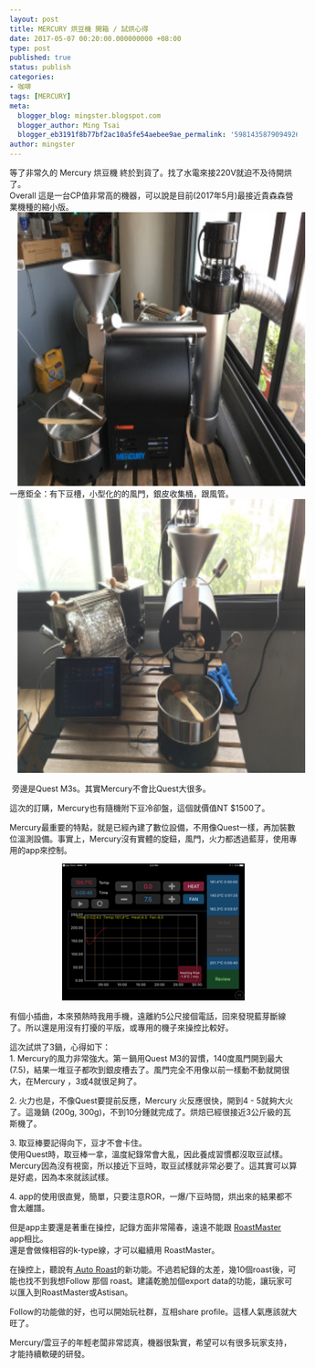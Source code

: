 ```yaml
---
layout: post
title: MERCURY 烘豆機 開箱 / 試烘心得
date: 2017-05-07 00:20:00.000000000 +08:00
type: post
published: true
status: publish
categories:
- 咖啡
tags: [MERCURY]
meta:
  blogger_blog: mingster.blogspot.com
  blogger_author: Ming Tsai
  blogger_eb3191f8b77bf2ac10a5fe54aebee9ae_permalink: '5981435879094926167'
author: mingster
---
```

<div class="separator" style="clear:both;text-align:left;">等了非常久的 Mercury 烘豆機 終於到貨了。找了水電來接220V就迫不及待開烘了。</div>
<div class="separator" style="clear:both;text-align:left;">Overall 這是一台CP值非常高的機器，可以說是目前(2017年5月)最接近貴森森營業機種的縮小版。</div>
<div class="separator" style="clear:both;text-align:center;"><a href="https://mingster.files.wordpress.com/2017/05/c4af4-img_2107.jpg" style="margin-left:1em;margin-right:1em;"><img border="0" height="480" src="/img/c4af4-img_2107.jpg?w=300" width="640" /></a></div>
<div class="separator" style="clear:both;text-align:left;">一應鉅全：有下豆槽，小型化的的風門，銀皮收集桶，跟風管。</div>
<div class="separator" style="clear:both;text-align:center;"></div>
<div class="separator" style="clear:both;text-align:center;"><a href="https://mingster.files.wordpress.com/2017/05/84b89-img_2105.jpg" style="margin-left:1em;margin-right:1em;"><img border="0" height="480" src="/img/84b89-img_2105.jpg?w=300" width="640" /></a></div>
<p> 旁邊是Quest M3s。其實Mercury不會比Quest大很多。</p>
<p>這次的訂購，Mercury也有隨機附下豆冷卻盤，這個就價值NT $1500了。</p>
<p>Mercury最重要的特點，就是已經內建了數位設備，不用像Quest一樣，再加裝數位溫測設備。事實上，Mercury沒有實體的旋鈕，風門，火力都透過藍芽，使用專用的app來控制。
<div class="separator" style="clear:both;text-align:center;"><a href="https://mingster.files.wordpress.com/2017/05/6bc9e-img_0159.png" style="margin-left:1em;margin-right:1em;"><img border="0" height="240" src="/img/6bc9e-img_0159.png?w=300" width="320" /></a></div>
<p>有個小插曲，本來預熱時我用手機，遠離約5公尺接個電話，回來發現藍芽斷線了。所以還是用沒有打擾的平版，或專用的機子來操控比較好。</p>
<p>這次試烘了3鍋，心得如下：<br />1. Mercury的風力非常強大。第ㄧ鍋用Quest M3的習慣，140度風門開到最大(7.5)，結果一堆豆子都吹到銀皮槽去了。風門完全不用像以前一樣動不動就開很大，在Mercury ，3或4就很足夠了。</p>
<p>2. 火力也是，不像Quest要提前反應，Mercury 火反應很快，開到4 - 5就夠大火了。這幾鍋 (200g, 300g)，不到10分鍾就完成了。烘焙已經很接近3公斤級的瓦斯機了。</p>
<p>3. 取豆棒要記得向下，豆才不會卡住。<br />使用Quest時，取豆棒一拿，溫度紀錄常會大亂，因此養成習慣都沒取豆試樣。<br />Mercury因為沒有視窗，所以接近下豆時，取豆試樣就非常必要了。這其實可以算是好處，因為本來就該試樣。
<div></div>
<p>4. app的使用很直覺，簡單，只要注意ROR，一爆/下豆時間，烘出來的結果都不會太離譜。</p>
<p>但是app主要還是著重在操控，記錄方面非常陽春，遠遠不能跟 <a href="https://itunes.apple.com/tw/app/roastmaster/id375526217?mt=8" target="_blank">RoastMaster</a> app相比。<br />還是會做條相容的k-type線，才可以繼續用 RoastMaster。</p>
<p>在操控上，聽說有<a href="https://youtu.be/xTmC7iFM_aI" target="_blank"> Auto Roast</a>的新功能。不過若紀錄的太差，幾10個roast後，可能也找不到我想Follow 那個 roast。建議乾脆加個export data的功能，讓玩家可以匯入到RoastMaster或Astisan。</p>
<p>Follow的功能做的好，也可以開始玩社群，互相share profile。這樣人氣應該就大旺了。</p>
<p>Mercury/雲豆子的年輕老闆非常認真，機器很紮實，希望可以有很多玩家支持，才能持續軟硬的研發。</p>
